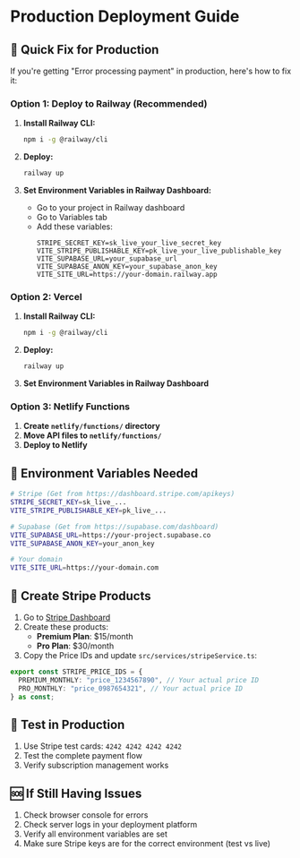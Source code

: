 # Production Deployment Guide

## 🚀 Quick Fix for Production

If you're getting "Error processing payment" in production, here's how to fix it:

### Option 1: Deploy to Railway (Recommended)

1. **Install Railway CLI:**

   ```bash
   npm i -g @railway/cli
   ```

2. **Deploy:**

   ```bash
   railway up
   ```

3. **Set Environment Variables in Railway Dashboard:**
   - Go to your project in Railway dashboard
   - Go to Variables tab
   - Add these variables:
     ```
     STRIPE_SECRET_KEY=sk_live_your_live_secret_key
     VITE_STRIPE_PUBLISHABLE_KEY=pk_live_your_live_publishable_key
     VITE_SUPABASE_URL=your_supabase_url
     VITE_SUPABASE_ANON_KEY=your_supabase_anon_key
     VITE_SITE_URL=https://your-domain.railway.app
     ```

### Option 2: Vercel

1. **Install Railway CLI:**

   ```bash
   npm i -g @railway/cli
   ```

2. **Deploy:**

   ```bash
   railway up
   ```

3. **Set Environment Variables in Railway Dashboard**

### Option 3: Netlify Functions

1. **Create `netlify/functions/` directory**
2. **Move API files to `netlify/functions/`**
3. **Deploy to Netlify**

## 🔧 Environment Variables Needed

```bash
# Stripe (Get from https://dashboard.stripe.com/apikeys)
STRIPE_SECRET_KEY=sk_live_...
VITE_STRIPE_PUBLISHABLE_KEY=pk_live_...

# Supabase (Get from https://supabase.com/dashboard)
VITE_SUPABASE_URL=https://your-project.supabase.co
VITE_SUPABASE_ANON_KEY=your_anon_key

# Your domain
VITE_SITE_URL=https://your-domain.com
```

## 📝 Create Stripe Products

1. Go to [Stripe Dashboard](https://dashboard.stripe.com/products)
2. Create these products:
   - **Premium Plan**: $15/month
   - **Pro Plan**: $30/month
3. Copy the Price IDs and update `src/services/stripeService.ts`:

```typescript
export const STRIPE_PRICE_IDS = {
  PREMIUM_MONTHLY: "price_1234567890", // Your actual price ID
  PRO_MONTHLY: "price_0987654321", // Your actual price ID
} as const;
```

## 🧪 Test in Production

1. Use Stripe test cards: `4242 4242 4242 4242`
2. Test the complete payment flow
3. Verify subscription management works

## 🆘 If Still Having Issues

1. Check browser console for errors
2. Check server logs in your deployment platform
3. Verify all environment variables are set
4. Make sure Stripe keys are for the correct environment (test vs live)
